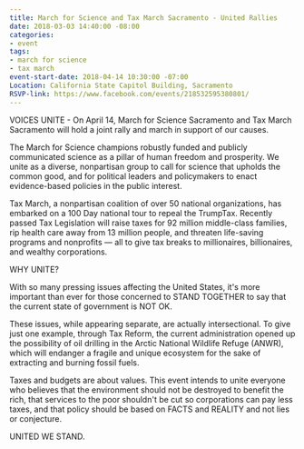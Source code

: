 ```yaml
---
title: March for Science and Tax March Sacramento - United Rallies
date: 2018-03-03 14:40:00 -08:00
categories:
- event
tags:
- march for science
- tax march
event-start-date: 2018-04-14 10:30:00 -07:00
Location: California State Capitol Building, Sacramento
RSVP-link: https://www.facebook.com/events/218532595380801/
---
```


VOICES UNITE - On April 14, March for Science Sacramento and Tax March Sacramento will hold a joint rally and march in support of our causes. 

The March for Science champions robustly funded and publicly communicated science as a pillar of human freedom and prosperity. We unite as a diverse, nonpartisan group to call for science that upholds the common good, and for political leaders and policymakers to enact evidence-based policies in the public interest.

Tax March, a nonpartisan coalition of over 50 national organizations, has embarked on a 100 Day national tour to repeal the TrumpTax. Recently passed Tax Legislation will raise taxes for 92 million middle-class families, rip health care away from 13 million people, and threaten life-saving programs and nonprofits — all to give tax breaks to millionaires, billionaires, and wealthy corporations. 

WHY UNITE?

With so many pressing issues affecting the United States, it's more important than ever for those concerned to STAND TOGETHER to say that the current state of government is NOT OK. 

These issues, while appearing separate, are actually intersectional. To give just one example, through Tax Reform, the current administration opened up the possibility of oil drilling in the Arctic National Wildlife Refuge (ANWR), which will endanger a fragile and unique ecosystem for the sake of extracting and burning fossil fuels.

Taxes and budgets are about values. This event intends to unite everyone who believes that the environment should not be destroyed to benefit the rich, that services to the poor shouldn't be cut so corporations can pay less taxes, and that policy should be based on FACTS and REALITY and not lies or conjecture. 

UNITED WE STAND.